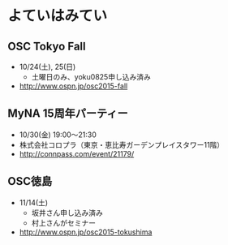 # よていはみてい

## OSC Tokyo Fall

* 10/24(土), 25(日)
  * 土曜日のみ、yoku0825申し込み済み
* http://www.ospn.jp/osc2015-fall


## MyNA 15周年パーティー

* 10/30(金) 19:00～21:30
* 株式会社コロプラ（東京・恵比寿ガーデンプレイスタワー11階）
* http://connpass.com/event/21179/


## OSC徳島

* 11/14(土)
  * 坂井さん申し込み済み
  * 村上さんがセミナー
* http://www.ospn.jp/osc2015-tokushima
